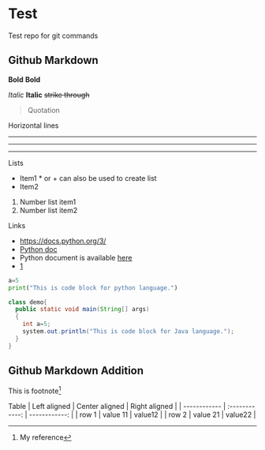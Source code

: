 # Test
Test repo for git commands

## Github Markdown

**Bold**
__Bold__

*Italic*
__Italic__
~~strike through~~

> Quotation

Horizontal lines

---
***
___

Lists
- Item1 * or + can also be used to create list
- Item2

1. Number list item1
2. Number list item2

Links
- https://docs.python.org/3/
- [Python doc](https://docs.python.org/3/)
- Python document is available [here]
- [1]

[here]: https://docs.python.org/3/
[1]:https://docs.python.org/3/

```py
a=5
print("This is code block for python language.")
```

```java
class demo{
  public static void main(String[] args)
  {
    int a=5;
    system.out.println("This is code block for Java language.");
  }
}
```

## Github Markdown Addition

This is footnote[^1]

[^1]: My reference

Table
| Left aligned | Center aligned | Right aligned |
| ------------ | :------------: | ------------: |
| row 1        | value 11       | value12       |
| row 2        | value 21       | value22       |

